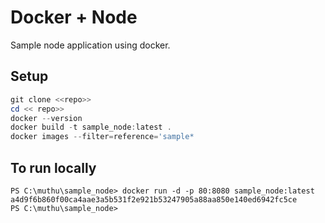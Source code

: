 # Docker + Node 
Sample node application using docker.

## Setup

```powershell
git clone <<repo>>
cd << repo>>
docker --version
docker build -t sample_node:latest .
docker images --filter=reference='sample*
```

## To run locally 

```
PS C:\muthu\sample_node> docker run -d -p 80:8080 sample_node:latest
a4d9f6b860f00ca4aae3a5b531f2e921b53247905a88aa850e140ed6942fc5ce
PS C:\muthu\sample_node>

```

